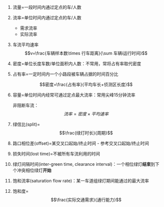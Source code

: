 1. 流量=一段时间内通过定点的车/人数

2. 流率=单位时间内通过定点的车/人数

   - 需求流率
   - 实际流率

3. 车流平均速率$$v=\frac{车辆样本数\times 行车距离}{\sum 车辆i运行时间}$$

4. 密度=单位长度车数/单位面积内人数：不常用，常将占有率取代密度

5. 占有率=一定时间内一个小路段被车辆占据的时间百分比

   $$密度=\frac{占有率}{平均车长+侦测区长度}$$

6. 容量=单位时间内经常可通过定点最大流率：常用尖峰15分钟流率

   非阻断车流：$$流率=密度\times 平均速率$$

7. 绿信比(split)=$$\frac{绿灯时长}{周期}$$

8. 路口相位差(offset)=某交叉口起始/终止时间 - 参考交叉口起始/终止时间

9. 损失时间(lost time)=不被所有车流利用的时间

10. 绿灯间隔时间(inter-green time, clearance interval)：一个相位绿灯**结束**到下个冲突相位绿灯**开始**

11. 饱和流率(saturation flow rate)：某一车道组绿灯期间能通过的最大流率

12. 饱和度=$$\frac{实际交通需求}{通行能力}$$